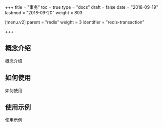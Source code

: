 +++
title = "事务"
toc = true
type = "docs"
draft = false
date = "2018-09-19"
lastmod = "2018-09-20"
weight = 803

[menu.v2]
  parent = "redis"
  weight = 3
  identifier = "redis-transaction"

+++

## 概念介绍

概念介绍

## 如何使用

如何使用

## 使用示例

使用示例
